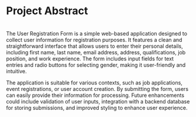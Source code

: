 <h1>Project Abstract</h1><br>The User Registration Form is a simple web-based application designed to collect user information for registration purposes. It features a clean and straightforward interface that allows users to enter their personal details, including first name, last name, email address, address, qualifications, job position, and work experience. The form includes input fields for text entries and radio buttons for selecting gender, making it user-friendly and intuitive.

The application is suitable for various contexts, such as job applications, event registrations, or user account creation. By submitting the form, users can easily provide their information for processing. Future enhancements could include validation of user inputs, integration with a backend database for storing submissions, and improved styling to enhance user experience.
